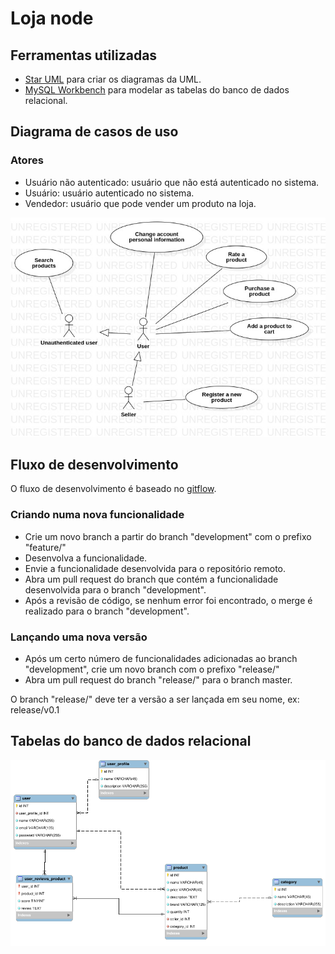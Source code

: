 # Loja node

## Ferramentas utilizadas
* [Star UML](https://staruml.io/) para criar os diagramas da UML.
* [MySQL Workbench](https://www.mysql.com/products/workbench/) para modelar as tabelas do banco de dados relacional.

## Diagrama de casos de uso

### Atores
* Usuário não autenticado: usuário que não está autenticado no sistema.
* Usuário: usuário autenticado no sistema.
* Vendedor: usuário que pode vender um produto na loja.

![Diagrama de casos de uso da loja node](docs/use-cases/use-case-diagram.jpg)

## Fluxo de desenvolvimento
O fluxo de desenvolvimento é baseado no [gitflow](https://www.atlassian.com/git/tutorials/comparing-workflows/gitflow-workflow).

### Criando numa nova funcionalidade
* Crie um novo branch a partir do branch "development" com o prefixo "feature/"
* Desenvolva a funcionalidade.
* Envie a funcionalidade desenvolvida para o repositório remoto.
* Abra um pull request do branch que contém a funcionalidade desenvolvida para o branch "development".
* Após a revisão de código, se nenhum error foi encontrado, o merge é realizado para o branch "development".

### Lançando uma nova versão
* Após um certo número de funcionalidades adicionadas ao branch "development", crie um novo branch com o prefixo "release/"
* Abra um pull request do branch "release/" para o branch master.

O branch "release/" deve ter a versão a ser lançada em seu nome, ex: release/v0.1

## Tabelas do banco de dados relacional
![Relational Database tables](docs/database-tables/tables-modeling.png)